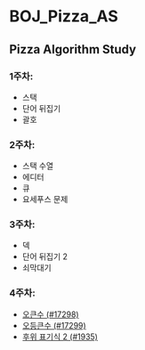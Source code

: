 # BOJ_Pizza_AS

## Pizza Algorithm Study

### 1주차:
- 스택
- 단어 뒤집기
- 괄호

### 2주차:
- 스택 수열
- 에디터
- 큐
- 요세푸스 문제

### 3주차:
- 덱
- 단어 뒤집기 2
- 쇠막대기

### 4주차:
- [오큰수 (#17298)](https://www.acmicpc.net/problem/17298)
- [오등큰수 (#17299)](https://www.acmicpc.net/problem/17299)
- [후위 표기식 2 (#1935)](https://www.acmicpc.net/problem/1935)